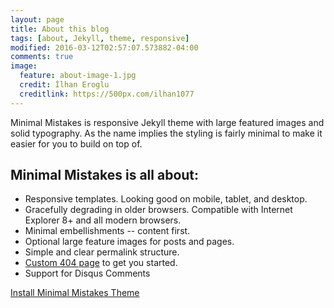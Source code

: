 ```yaml
---
layout: page
title: About this blog
tags: [about, Jekyll, theme, responsive]
modified: 2016-03-12T02:57:07.573882-04:00
comments: true
image:
  feature: about-image-1.jpg
  credit: İlhan Eroglu
  creditlink: https://500px.com/ilhan1077
---
```


Minimal Mistakes is responsive Jekyll theme with large featured images and solid typography. As the name implies the styling is fairly minimal to make it easier for you to build on top of.

## Minimal Mistakes is all about:

* Responsive templates. Looking good on mobile, tablet, and desktop.
* Gracefully degrading in older browsers. Compatible with Internet Explorer 8+ and all modern browsers.
* Minimal embellishments -- content first.
* Optional large feature images for posts and pages.
* Simple and clear permalink structure.
* [Custom 404 page](http://mmistakes.github.io/minimal-mistakes/404.html) to get you started.
* Support for Disqus Comments

<a markdown="0" href="{{ site.url }}/theme-setup" class="btn">Install Minimal Mistakes Theme</a>
